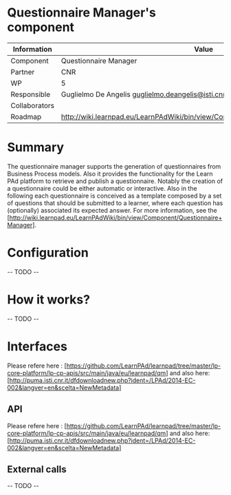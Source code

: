 Questionnaire Manager's component
=================================

Information   | Value
------------- | --------
Component     | Questionnaire Manager
Partner       | CNR
WP            | 5
Responsible   | Guglielmo De Angelis <guglielmo.deangelis@isti.cnr.it>
Collaborators | 
Roadmap       | http://wiki.learnpad.eu/LearnPAdWiki/bin/view/Component/Learning+Session+Manager

# Summary
The questionnaire manager supports the generation of questionnaires from Business Process models.
Also it provides the functionality for the Learn PAd platform to retrieve and publish a questionnaire.
Notably the creation of a questionnaire could be either automatic or interactive. 
Also in the following each questionnaire is conceived as a template composed by a set of questions
that should be submitted to a learner, where each question has (optionally) associated its expected answer.
For more information, see the
[http://wiki.learnpad.eu/LearnPAdWiki/bin/view/Component/Questionnaire+Manager].

# Configuration
-- TODO --

# How it works?
-- TODO --

# Interfaces
Please refere here :
[https://github.com/LearnPAd/learnpad/tree/master/lp-core-platform/lp-cp-apis/src/main/java/eu/learnpad/qm]
and also here:
[http://puma.isti.cnr.it/dfdownloadnew.php?ident=/LPAd/2014-EC-002&langver=en&scelta=NewMetadata]

## API
Please refere here :
[https://github.com/LearnPAd/learnpad/tree/master/lp-core-platform/lp-cp-apis/src/main/java/eu/learnpad/qm]
and also here:
[http://puma.isti.cnr.it/dfdownloadnew.php?ident=/LPAd/2014-EC-002&langver=en&scelta=NewMetadata]

## External calls
-- TODO --